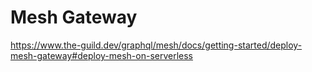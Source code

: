 # Mesh Gateway

https://www.the-guild.dev/graphql/mesh/docs/getting-started/deploy-mesh-gateway#deploy-mesh-on-serverless
